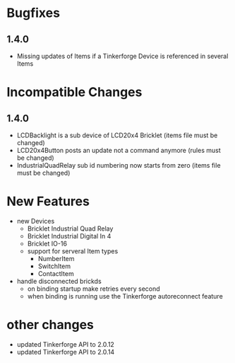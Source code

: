 # Bugfixes
 ## 1.4.0
  * Missing updates of Items if a Tinkerforge Device is referenced in several Items
# Incompatible Changes
 ## 1.4.0
  * LCDBacklight is a sub device of LCD20x4 Bricklet (items file must be changed)
  * LCD20x4Button posts an update not a command anymore (rules must be changed)
  * IndustrialQuadRelay sub id numbering now starts from zero (items file must be changed)
# New Features
  * new Devices
    * Bricklet Industrial Quad Relay
    * Bricklet Industrial Digital In 4
    * Bricklet IO-16
    * support for serveral Item types
       * NumberItem
       * SwitchItem
       * ContactItem
  * handle disconnected brickds
     * on binding startup make retries every second
     * when binding is running use the Tinkerforge autoreconnect feature
# other changes
   * updated Tinkerforge API to 2.0.12
   * updated Tinkerforge API to 2.0.14
